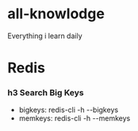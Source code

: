 # all-knowlodge
Everything i learn daily

# Redis
### h3 Search Big Keys
* bigkeys: redis-cli -h --bigkeys
* memkeys: redis-cli -h --memkeys
